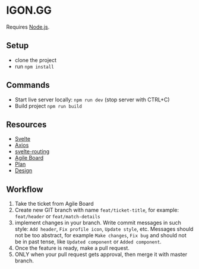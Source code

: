 # IGON.GG
Requires [Node.js](https://nodejs.org/en/).

## Setup
* clone the project
* run `npm install`

## Commands
* Start live server locally: `npm run dev` (stop server with CTRL+C)
* Build project `npm run build`

## Resources
* [Svelte](https://svelte.dev/)
* [Axios](https://www.npmjs.com/package/axios)
* [svelte-routing](https://www.npmjs.com/package/svelte-routing)
* [Agile Board](https://github.com/GVabal/iron-gg-fe/projects/1)
* [Plan](https://lucid.app/lucidspark/47b85466-5205-47e4-9ab8-1d43a0ba24b7/edit?beaconFlowId=3B743CE323A91D86#?folder_id=home&browser=icon)
* [Design](https://www.figma.com/file/HTGFB5UQ0D4pHjBrxn6swM/IRON.GG)

## Workflow
1. Take the ticket from Agile Board
2. Create new GIT branch with name `feat/ticket-title`, for example: `feat/header` or `feat/match-details`
3. implement changes in your branch. Write commit messages in such style: `Add header`, `Fix profile icon`, `Update style`, etc. Messages should not be too abstract, for example `Make changes`, `Fix bug` and should not be in past tense, like `Updated component` or `Added component`.
4. Once the feature is ready, make a pull request.
5. ONLY when your pull request gets approval, then merge it with master branch.
